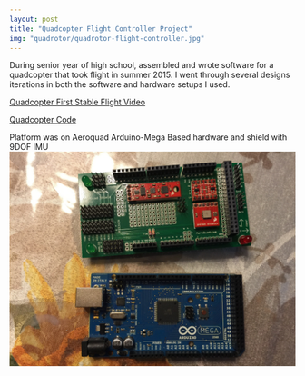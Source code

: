 ```yaml
---
layout: post
title: "Quadcopter Flight Controller Project"
img: "quadrotor/quadrotor-flight-controller.jpg"
---
```


During senior year of high school, assembled and wrote software for a quadcopter that took flight in summer 2015. I went through several designs iterations in both the software and hardware setups I used.

[Quadcopter First Stable Flight Video](https://www.youtube.com/watch?v=Krt0CUHZYWo)

[Quadcopter Code](https://github.com/kushalj1997/Quadcopter)

Platform was on Aeroquad Arduino-Mega Based hardware and shield with 9DOF IMU
![aeroquad-fc](/assets/img/quadrotor/aeroquad-fc.jpg)
